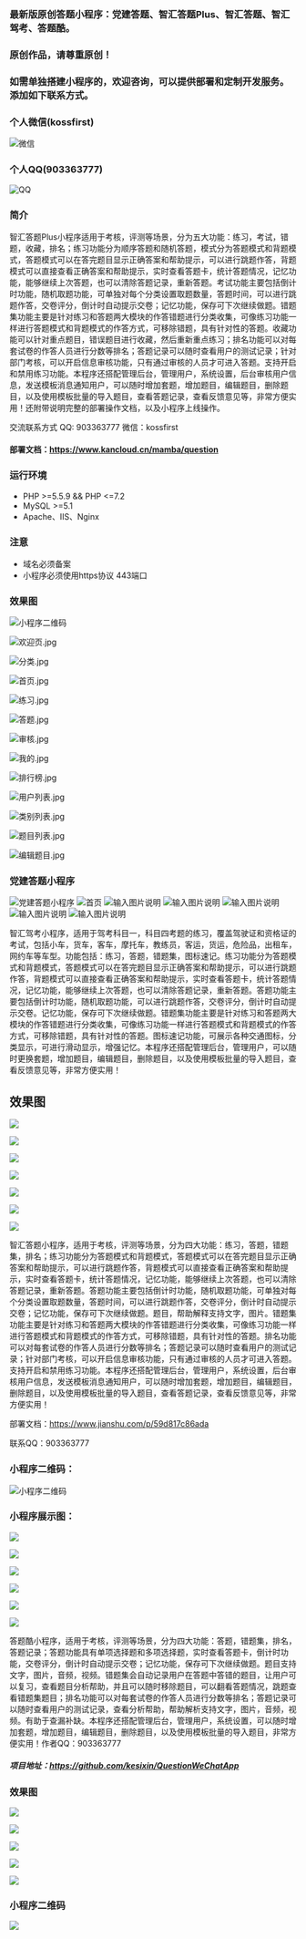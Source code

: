 ### 最新版原创答题小程序：党建答题、智汇答题Plus、智汇答题、智汇驾考、答题酷。

### 原创作品，请尊重原创！

### 如需单独搭建小程序的，欢迎咨询，可以提供部署和定制开发服务。添加如下联系方式。

### 个人微信(kossfirst)

![微信](https://bmob-cdn-24322.bmobcloud.com/2021/09/10/d8f8b5b8405965ae803127288207248c.jpg)


### 个人QQ(903363777)

![QQ](https://bmob-cdn-24322.bmobcloud.com/2021/09/10/005854a84090f6d180ab6d0df5a2684e.jpg)


### 简介
智汇答题Plus小程序适用于考核，评测等场景，分为五大功能：练习，考试，错题，收藏，排名；练习功能分为顺序答题和随机答题，模式分为答题模式和背题模式，答题模式可以在答完题目显示正确答案和帮助提示，可以进行跳题作答，背题模式可以直接查看正确答案和帮助提示，实时查看答题卡，统计答题情况，记忆功能，能够继续上次答题，也可以清除答题记录，重新答题。考试功能主要包括倒计时功能，随机取题功能，可单独对每个分类设置取题数量，答题时间，可以进行跳题作答，交卷评分，倒计时自动提示交卷；记忆功能，保存可下次继续做题。错题集功能主要是针对练习和答题两大模块的作答错题进行分类收集，可像练习功能一样进行答题模式和背题模式的作答方式，可移除错题，具有针对性的答题。收藏功能可以针对重点题目，错误题目进行收藏，然后重新重点练习；排名功能可以对每套试卷的作答人员进行分数等排名；答题记录可以随时查看用户的测试记录；针对部门考核，可以开启信息审核功能，只有通过审核的人员才可进入答题。支持开启和禁用练习功能。本程序还搭配管理后台，管理用户，系统设置，后台审核用户信息，发送模板消息通知用户，可以随时增加套题，增加题目，编辑题目，删除题目，以及使用模板批量的导入题目，查看答题记录，查看反馈意见等，非常方便实用！还附带说明完整的部署操作文档，以及小程序上线操作。

交流联系方式 QQ: 903363777 微信：kossfirst

#### 部署文档：https://www.kancloud.cn/mamba/question

### 运行环境
* PHP >=5.5.9 && PHP <=7.2
* MySQL >=5.1
* Apache、IIS、Nginx

### 注意
* 域名必须备案
* 小程序必须使用https协议 443端口

### 效果图
![小程序二维码](https://bmob-cdn-24322.bmobcloud.com/2021/09/10/642e87d1404185da806a7e5856212f54.jpg)


![欢迎页.jpg](https://bmob-cdn-24322.bmobcloud.com/2021/09/10/2857d90540055413809d81989423d890.jpg)

![分类.jpg](https://bmob-cdn-24322.bmobcloud.com/2021/09/10/f6bcd8a8408506d2807a71476c67df1a.jpg)

![首页.jpg](https://bmob-cdn-24322.bmobcloud.com/2021/09/10/683d65de40b5bcfa8028e7137cb6edd2.jpg)

![练习.jpg](https://bmob-cdn-24322.bmobcloud.com/2021/09/10/e7a2187e407c5f49809120b3746bcc96.jpg)

![答题.jpg](https://bmob-cdn-24322.bmobcloud.com/2021/09/10/e09df14e40e324e780de0e87f35a4490.jpg)

![审核.jpg](https://bmob-cdn-24322.bmobcloud.com/2021/09/10/3b3187bd40fccda6802893d9cc352ec1.jpg)

![我的.jpg](https://bmob-cdn-24322.bmobcloud.com/2021/09/10/1347d8ad400a77c680ec0677f8993abe.jpg)

![排行榜.jpg](https://bmob-cdn-24322.bmobcloud.com/2021/09/10/e115ffff40bbeb41808f60f7f9da404b.jpg)

![用户列表.jpg](https://images.gitee.com/uploads/images/2020/0611/100705_b81d2ec6_1400710.jpeg)

![类别列表.jpg](https://images.gitee.com/uploads/images/2020/0611/100706_1f2c6f3e_1400710.jpeg)

![题目列表.jpg](https://images.gitee.com/uploads/images/2020/0611/100705_ee4dd452_1400710.jpeg)

![编辑题目.jpg](https://images.gitee.com/uploads/images/2020/0611/100705_f4f464fd_1400710.jpeg)

### 党建答题小程序

![党建答题小程序](https://bmob-cdn-24322.bmobcloud.com/2021/09/10/505df4c54070609580c5be5f935e536f.jpg)
![首页](https://bmob-cdn-24322.bmobcloud.com/2021/09/10/e8bd45854043ef96804853a1ea59c2f2.png)
![输入图片说明](https://bmob-cdn-24322.bmobcloud.com/2021/09/10/a646b99340f1f13580c6cbed051848a6.png)
![输入图片说明](https://bmob-cdn-24322.bmobcloud.com/2021/09/10/70592eeb402a8eab80fa7c49fc0c3c6d.png)
![输入图片说明](https://bmob-cdn-24322.bmobcloud.com/2021/09/10/5d70c52c40391ba880f2aea2093ba5db.png)
![输入图片说明](https://bmob-cdn-24322.bmobcloud.com/2021/09/10/d8aae28e409dde6b80d9b1d5e07d281a.png)
![输入图片说明](https://bmob-cdn-24322.bmobcloud.com/2021/09/10/223e1c6540d268e880ce307d0b9c5534.png)

智汇驾考小程序，适用于驾考科目一，科目四考题的练习，覆盖驾驶证和资格证的考试，包括小车，货车，客车，摩托车，教练员，客运，货运，危险品，出租车，网约车等车型。功能包括：练习，答题，错题集，图标速记。练习功能分为答题模式和背题模式，答题模式可以在答完题目显示正确答案和帮助提示，可以进行跳题作答，背题模式可以直接查看正确答案和帮助提示，实时查看答题卡，统计答题情况，记忆功能，能够继续上次答题，也可以清除答题记录，重新答题。答题功能主要包括倒计时功能，随机取题功能，可以进行跳题作答，交卷评分，倒计时自动提示交卷。记忆功能，保存可下次继续做题。错题集功能主要是针对练习和答题两大模块的作答错题进行分类收集，可像练习功能一样进行答题模式和背题模式的作答方式，可移除错题，具有针对性的答题。图标速记功能，可展示各种交通图标，分类显示，可进行滑动显示，增强记忆。本程序还搭配管理后台，管理用户，可以随时更换套题，增加题目，编辑题目，删除题目，以及使用模板批量的导入题目，查看反馈意见等，非常方便实用！

## 效果图
![](https://bmob-cdn-24322.bmobcloud.com/2021/09/10/ee7154d6400c8d358091d39f801410c6.jpg)

![](https://bmob-cdn-24322.bmobcloud.com/2021/09/10/11cef7d840bd9b6380f7de78aba23bbc.jpg)

![](https://bmob-cdn-24322.bmobcloud.com/2021/09/10/4dadce4f4058e2f78043643fd536a123.jpg)

![](https://bmob-cdn-24322.bmobcloud.com/2021/09/10/5ece5017409f82f580cde5289e5a382a.jpg)

![](https://bmob-cdn-24322.bmobcloud.com/2021/09/10/5f19612740980b3280f447eacb462fb0.jpg)

![](https://bmob-cdn-24322.bmobcloud.com/2021/09/10/cce28cca4082b414802d7ffaa1eb993a.jpg)

![](https://bmob-cdn-24322.bmobcloud.com/2021/09/10/abe2c1da407cac738056c5a27fb746b0.jpg)


智汇答题小程序，适用于考核，评测等场景，分为四大功能：练习，答题，错题集，排名；练习功能分为答题模式和背题模式，答题模式可以在答完题目显示正确答案和帮助提示，可以进行跳题作答，背题模式可以直接查看正确答案和帮助提示，实时查看答题卡，统计答题情况，记忆功能，能够继续上次答题，也可以清除答题记录，重新答题。答题功能主要包括倒计时功能，随机取题功能，可单独对每个分类设置取题数量，答题时间，可以进行跳题作答，交卷评分，倒计时自动提示交卷；记忆功能，保存可下次继续做题。题目，帮助解释支持文字，图片。错题集功能主要是针对练习和答题两大模块的作答错题进行分类收集，可像练习功能一样进行答题模式和背题模式的作答方式，可移除错题，具有针对性的答题。排名功能可以对每套试卷的作答人员进行分数等排名；答题记录可以随时查看用户的测试记录；针对部门考核，可以开启信息审核功能，只有通过审核的人员才可进入答题。支持开启和禁用练习功能。本程序还搭配管理后台，管理用户，系统设置，后台审核用户信息，发送模板消息通知用户，可以随时增加套题，增加题目，编辑题目，删除题目，以及使用模板批量的导入题目，查看答题记录，查看反馈意见等，非常方便实用！

部署文档：https://www.jianshu.com/p/59d817c86ada


联系QQ：903363777

### 小程序二维码：

![小程序二维码](https://bmob-cdn-24322.bmobcloud.com/2021/09/10/cfd3abd340b997648066e1b3f8eb01ef.jpg)


### 小程序展示图：
![](https://bmob-cdn-24322.bmobcloud.com/2021/09/10/481c6fa0403a5e4980ed7b86ebd9e9da.jpg)

![](https://bmob-cdn-24322.bmobcloud.com/2021/09/10/401a400840831f6d80c709f7ab5497f1.jpg)

![](https://bmob-cdn-24322.bmobcloud.com/2021/09/10/3b3187bd40fccda6802893d9cc352ec1.jpg)

![](https://bmob-cdn-24322.bmobcloud.com/2021/09/10/b61e059340d0917380e69b3acb61e235.jpg)

![](https://bmob-cdn-24322.bmobcloud.com/2021/09/10/17605dd640bbc83f80b1d34417b33222.jpg)

![](https://bmob-cdn-24322.bmobcloud.com/2021/09/10/266e754c40b2e37d80c5e35eb82845bf.jpg)




答题酷小程序，适用于考核，评测等场景，分为四大功能：答题，错题集，排名，答题记录；答题功能具有单项选择题和多项选择题，实时查看答题卡，倒计时功能，交卷评分，倒计时自动提示交卷；记忆功能，保存可下次继续做题。题目支持文字，图片，音频，视频。错题集会自动记录用户在答题中答错的题目，让用户可以复习，查看题目分析帮助，并且可以随时移除题目，可以翻看答题情况，跳题查看错题集题目；排名功能可以对每套试卷的作答人员进行分数等排名；答题记录可以随时查看用户的测试记录，查看分析帮助，帮助解析支持文字，图片，音频，视频。有助于查漏补缺。本程序还搭配管理后台，管理用户，系统设置，可以随时增加套题，增加题目，编辑题目，删除题目，以及使用模板批量的导入题目，非常方便实用！作者QQ：903363777


#####  项目地址：https://github.com/kesixin/QuestionWeChatApp

### 效果图
![](https://www.bmob.cn/uploads/attached/img/20181218/5c18945f84c41.jpg)

![](https://www.bmob.cn/uploads/attached/img/20181218/5c1894655e470.jpg)

![](https://www.bmob.cn/uploads/attached/img/20181218/5c1894698d769.jpg)

![](https://www.bmob.cn/uploads/attached/img/20181218/5c18946ec2011.jpg)

![](https://www.bmob.cn/uploads/attached/img/20181218/5c1894719c64a.jpg)

### 小程序二维码
![](https://www.bmob.cn/uploads/attached/app/logo/20181218/3843aba5-1b47-acd0-bffa-7aebbe4d4d2a.jpg)




